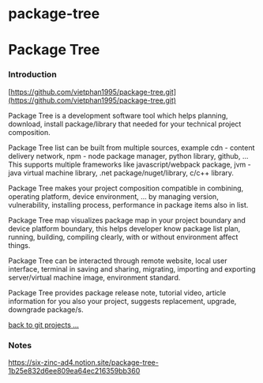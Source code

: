# package-tree

# Package Tree

### Introduction

[https://github.com/vietphan1995/package-tree.git](https://github.com/vietphan1995/package-tree.git)

Package Tree is a development software tool which helps planning, download, install package/library that needed for your technical project composition.

Package Tree list can be built from multiple sources, example cdn - content delivery network, npm - node package manager, python library, github, … This supports multiple frameworks like javascript/webpack package, jvm - java virtual machine library, .net package/nuget/library, c/c++ library.

Package Tree makes your project composition compatible in combining, operating platform, device environment, … by managing version, vulnerability, installing process, performance in package items also in list.

Package Tree map visualizes package map in your project boundary and device platform boundary, this helps developer know package list plan, running, building, compiling clearly, with or without environment affect things.

Package Tree can be interacted through remote website, local user interface, terminal in saving and sharing, migrating, importing and exporting server/virtual machine image, environment standard.

Package Tree provides package release note, tutorial video, article information for you also your project, suggests replacement, upgrade, downgrade package/s.

[back to git projects …](https://github.com/vietphan1995/projects)

### Notes
https://six-zinc-ad4.notion.site/package-tree-1b25e832d6ee809ea64ec216359bb360